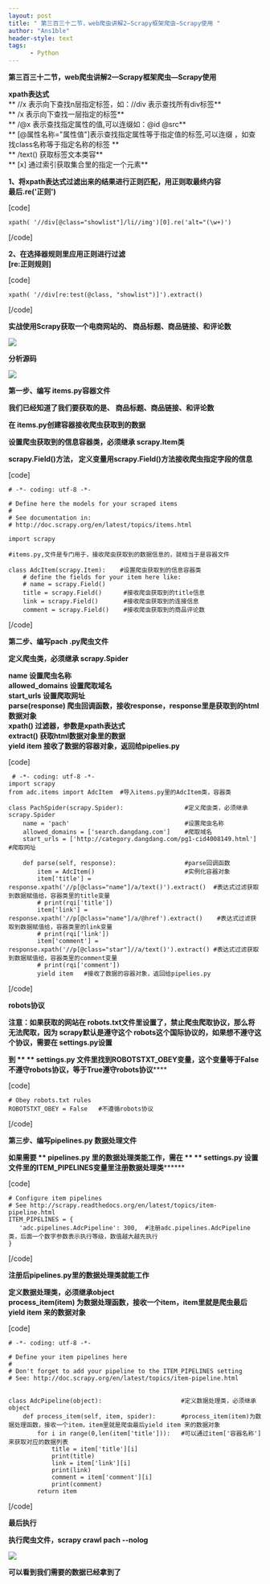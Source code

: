 ```yaml
---
layout: post
title: " 第三百三十二节，web爬虫讲解2—Scrapy框架爬虫—Scrapy使用 "
author: "Ans1ble"
header-style: text
tags:
      - Python
---
```


**第三百三十二节，web爬虫讲解2—Scrapy框架爬虫—Scrapy使用**



**xpath表达式**  
 ** //x 表示向下查找n层指定标签，如：//div 表示查找所有div标签**  
 ** /x 表示向下查找一层指定的标签**  
 ** /@x 表示查找指定属性的值,可以连缀如：@id @src**  
 ** [@属性名称="属性值"]表示查找指定属性等于指定值的标签,可以连缀 ，如查找class名称等于指定名称的标签 **  
** /text() 获取标签文本类容**  
 ** [x] 通过索引获取集合里的指定一个元素**



**1、将xpath表达式过滤出来的结果进行正则匹配，用正则取最终内容**  
 **最后.re('正则')**

[code]

    xpath( '//div[@class="showlist"]/li//img')[0].re('alt="(\w+)')
[/code]

**2、在选择器规则里应用正则进行过滤**  
 **[re:正则规则]**

[code]

    xpath( '//div[re:test(@class, "showlist")]').extract() 
[/code]





**实战使用Scrapy获取一个电商网站的、 商品标题、商品链接、和评论数**

**![](https://images2017.cnblogs.com/blog/955761/201707/955761-20170728195725102-1675869960.png)**

**分析源码**

**![](https://images2017.cnblogs.com/blog/955761/201707/955761-20170728195754868-654625771.png)**







**第一步、编写 **items.py容器文件****

**我们已经知道了我们要获取的是、 **商品标题、商品链接、和评论数****

**在 items.py创建容器接收爬虫获取到的数据**

**设置爬虫获取到的信息容器类，必须继承 scrapy.Item类**

****scrapy.Field()方法，** 定义变量用scrapy.Field()方法接收爬虫指定字段的信息**

[code]

    # -*- coding: utf-8 -*-
    
    # Define here the models for your scraped items
    #
    # See documentation in:
    # http://doc.scrapy.org/en/latest/topics/items.html
    
    import scrapy
    
    #items.py,文件是专门用于，接收爬虫获取到的数据信息的，就相当于是容器文件
    
    class AdcItem(scrapy.Item):    #设置爬虫获取到的信息容器类
        # define the fields for your item here like:
        # name = scrapy.Field()
        title = scrapy.Field()      #接收爬虫获取到的title信息
        link = scrapy.Field()       #接收爬虫获取到的连接信息
        comment = scrapy.Field()    #接收爬虫获取到的商品评论数
[/code]



**第二步、编写pach **.py爬虫文件****

**定义爬虫类，必须继承 scrapy.Spider**

**name 设置爬虫名称**  
 **allowed_domains 设置爬取域名**  
 **start_urls 设置爬取网址**  
 **parse(response) 爬虫回调函数，接收response，response里是获取到的html数据对象**  
 **xpath() 过滤器，参数是xpath表达式**  
 **extract() 获取html数据对象里的数据**  
 **yield item 接收了数据的容器对象，返回给pipelies.py**

[code]

     # -*- coding: utf-8 -*-
    import scrapy
    from adc.items import AdcItem  #导入items.py里的AdcItem类，容器类
    
    class PachSpider(scrapy.Spider):                 #定义爬虫类，必须继承scrapy.Spider
        name = 'pach'                                #设置爬虫名称
        allowed_domains = ['search.dangdang.com']    #爬取域名
        start_urls = ['http://category.dangdang.com/pg1-cid4008149.html']     #爬取网址
    
        def parse(self, response):                   #parse回调函数
            item = AdcItem()                         #实例化容器对象
            item['title'] = response.xpath('//p[@class="name"]/a/text()').extract()  #表达式过滤获取到数据赋值给，容器类里的title变量
            # print(rqi['title'])
            item['link'] = response.xpath('//p[@class="name"]/a/@href').extract()    #表达式过滤获取到数据赋值给，容器类里的link变量
            # print(rqi['link'])
            item['comment'] = response.xpath('//p[@class="star"]//a/text()').extract() #表达式过滤获取到数据赋值给，容器类里的comment变量
            # print(rqi['comment'])
            yield item   #接收了数据的容器对象，返回给pipelies.py
[/code]

********robots协议********

**注意：如果获取的网站在 robots.txt文件里设置了，禁止爬虫爬取协议，那么将无法爬取，因为 **scrapy默认是遵守这个
**robots这个国际协议的，如果想不遵守这个协议，需要在 settings.py设置******

******到 ** ** **settings.py
文件里找到ROBOTSTXT_OBEY变量，这个变量等于False不遵守robots协议，等于True遵守robots协议************

[code]

    # Obey robots.txt rules
    ROBOTSTXT_OBEY = False   #不遵循robots协议
[/code]



****第三步、编写pipelines.py **数据处理文件******

**如果需要 ** **pipelines.py 里的数据处理类能工作，需在 ** ** **settings.py
设置文件里的ITEM_PIPELINES变量里注册数据处理类************

[code]

    # Configure item pipelines
    # See http://scrapy.readthedocs.org/en/latest/topics/item-pipeline.html
    ITEM_PIPELINES = {
       'adc.pipelines.AdcPipeline': 300,  #注册adc.pipelines.AdcPipeline类，后面一个数字参数表示执行等级，数值越大越先执行
    }
[/code]

**注册后pipelines.py里的数据处理类就能工作**

**定义数据处理类，必须继承object**  
 **process_item(item) 为数据处理函数，接收一个item，item里就是爬虫最后yield item 来的数据对象**

[code]

    # -*- coding: utf-8 -*-
    
    # Define your item pipelines here
    #
    # Don't forget to add your pipeline to the ITEM_PIPELINES setting
    # See: http://doc.scrapy.org/en/latest/topics/item-pipeline.html
    
    
    class AdcPipeline(object):                      #定义数据处理类，必须继承object
        def process_item(self, item, spider):       #process_item(item)为数据处理函数，接收一个item，item里就是爬虫最后yield item 来的数据对象
            for i in range(0,len(item['title'])):   #可以通过item['容器名称']来获取对应的数据列表
                title = item['title'][i]
                print(title)
                link = item['link'][i]
                print(link)
                comment = item['comment'][i]
                print(comment)
            return item
[/code]



**最后执行**

**执行爬虫文件，scrapy crawl pach --nolog**

**![](https://images2017.cnblogs.com/blog/955761/201707/955761-20170728211110852-317850222.png)**

**可以看到我们需要的数据已经拿到了**




